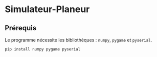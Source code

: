 # Simulateur-Planeur

## Prérequis

Le programme nécessite les bibliothèques : `numpy`, `pygame` et `pyserial`.

    pip install numpy pygame pyserial